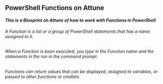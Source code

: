 ## **PowerShell Functions on Attune**

#### ***This is a Blueprint on Attune of how to work with Functions in PowerShell***

###### *A Function is a list or a group of PowerShell statements that has a name assigned to it.*

###### *When a Function is been executed, you type in the Function name and the statements in the run in the command prompt.*

###### *Functions can return values that can be displayed, assigned to variables, or passed to other functions or cmdlets.*